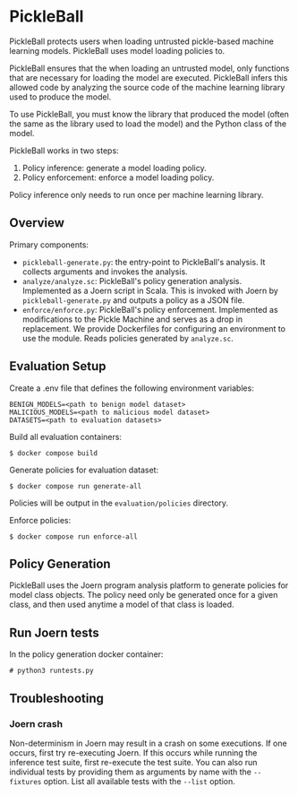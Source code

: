 # PickleBall

PickleBall protects users when loading untrusted pickle-based machine learning
models. PickleBall uses model loading policies to.

PickleBall ensures that the when loading an untrusted model, only functions
that are necessary for loading the model are executed. PickleBall infers this
allowed code by analyzing the source code of the machine learning library used
to produce the model.

To use PickleBall, you must know the library that produced the model (often the
same as the library used to load the model) and the Python class of the model.

PickleBall works in two steps:
1. Policy inference: generate a model loading policy.
2. Policy enforcement: enforce a model loading policy.

Policy inference only needs to run once per machine learning library.

## Overview

Primary components:

* `pickleball-generate.py`: the entry-point to PickleBall's analysis. It
  collects arguments and invokes the analysis.
* `analyze/analyze.sc`: PickleBall's policy generation analysis. Implemented as
  a Joern script in Scala. This is invoked with Joern by `pickleball-generate.py`
  and outputs a policy as a JSON file.
* `enforce/enforce.py`: PickleBall's policy enforcement. Implemented as
  modifications to the Pickle Machine and serves as a drop in replacement. We
  provide Dockerfiles for configuring an environment to use the module. Reads
  policies generated by `analyze.sc`.

## Evaluation Setup

Create a .env file that defines the following environment variables:

```
BENIGN_MODELS=<path to benign model dataset>
MALICIOUS_MODELS=<path to malicious model dataset>
DATASETS=<path to evaluation datasets>
```

Build all evaluation containers:

```
$ docker compose build
```

Generate policies for evaluation dataset:

```
$ docker compose run generate-all
```

Policies will be output in the `evaluation/policies` directory.

Enforce policies:

```
$ docker compose run enforce-all
```

## Policy Generation

PickleBall uses the Joern program analysis platform to generate policies for
model class objects. The policy need only be generated once for a given class,
and then used anytime a model of that class is loaded.

## Run Joern tests

In the policy generation docker container:

```
# python3 runtests.py
```

## Troubleshooting

### Joern crash

Non-determinism in Joern may result in a crash on some executions. If one
occurs, first try re-executing Joern. If this occurs while running the inference
test suite, first re-execute the test suite. You can also run individual tests
by providing them as arguments by name with the `--fixtures` option. List all
available tests with the `--list` option.
